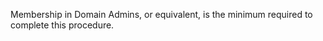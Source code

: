 <Token xmlns:xlink="http://www.w3.org/1999/xlink">Membership in <embeddedLabel xmlns="http://ddue.schemas.microsoft.com/authoring/2003/5">Domain Admins</embeddedLabel>, or equivalent, is the minimum required to complete this procedure.</Token>